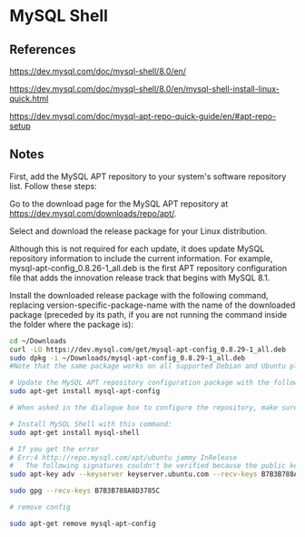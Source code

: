 # MySQL Shell

## References

<https://dev.mysql.com/doc/mysql-shell/8.0/en/>

<https://dev.mysql.com/doc/mysql-shell/8.0/en/mysql-shell-install-linux-quick.html>

<https://dev.mysql.com/doc/mysql-apt-repo-quick-guide/en/#apt-repo-setup>

## Notes

First, add the MySQL APT repository to your system's software repository list. Follow these steps:

Go to the download page for the MySQL APT repository at <https://dev.mysql.com/downloads/repo/apt/>.

Select and download the release package for your Linux distribution.

Although this is not required for each update, it does update MySQL repository information to include the current information. For example, mysql-apt-config_0.8.26-1_all.deb is the first APT repository configuration file that adds the innovation release track that begins with MySQL 8.1.

Install the downloaded release package with the following command, replacing version-specific-package-name with the name of the downloaded package (preceded by its path, if you are not running the command inside the folder where the package is):

```bash
cd ~/Downloads
curl -LO https://dev.mysql.com/get/mysql-apt-config_0.8.29-1_all.deb
sudo dpkg -i ~/Downloads/mysql-apt-config_0.8.29-1_all.deb
#Note that the same package works on all supported Debian and Ubuntu platforms. Only select the tools not the server.

# Update the MySQL APT repository configuration package with the following command:
sudo apt-get install mysql-apt-config

# When asked in the dialogue box to configure the repository, make sure you choose MySQL 8.0 as the release series you want.

# Install MySQL Shell with this command:
sudo apt-get install mysql-shell

# If you get the error 
# Err:4 http://repo.mysql.com/apt/ubuntu jammy InRelease
#   The following signatures couldn't be verified because the public key is not available: NO_PUBKEY B7B3B788A8D3785C
sudo apt-key adv --keyserver keyserver.ubuntu.com --recv-keys B7B3B788A8D3785C

sudo gpg --recv-keys B7B3B788A8D3785C

# remove config

sudo apt-get remove mysql-apt-config

```
